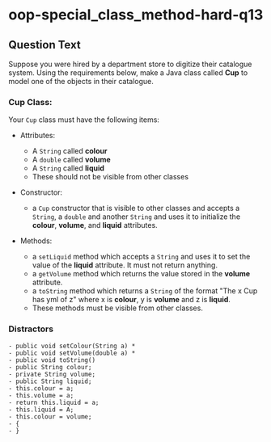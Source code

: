 # oop-special_class_method-hard-q13

## Question Text

Suppose you were hired by a department store to digitize their catalogue system. Using the requirements below, make a
Java class called **Cup** to model one of the objects in their catalogue. 

### Cup Class:

Your `Cup` class must have the following items:

- Attributes:
    - A `String` called **colour**
    - A `double` called **volume**
    - A `String` called **liquid**
    - These should not be visible from other classes

- Constructor:
    - a `Cup` constructor that is visible to other classes and accepts a `String`, a `double` and another `String` and
      uses it to initialize the **colour**, **volume**, and **liquid** attributes.

- Methods:
    - a `setLiquid` method which accepts a `String` and uses it to set the value of the **liquid** attribute. It must
      not return anything.
    - a `getVolume` method which returns the value stored in the **volume** attribute.
    - a `toString` method which returns a `String` of the format "The x Cup has yml of z" where x is **colour**, y is
      **volume** and z is **liquid**.
    - These methods must be visible from other classes.

### Distractors 

    - public void setColour(String a) *
    - public void setVolume(double a) *
    - public void toString()
    - public String colour;
    - private String volume;
    - public String liquid;
    - this.colour = a;
    - this.volume = a;
    - return this.liquid = a;
    - this.liquid = A;
    - this.colour = volume;
    - {
    - }
